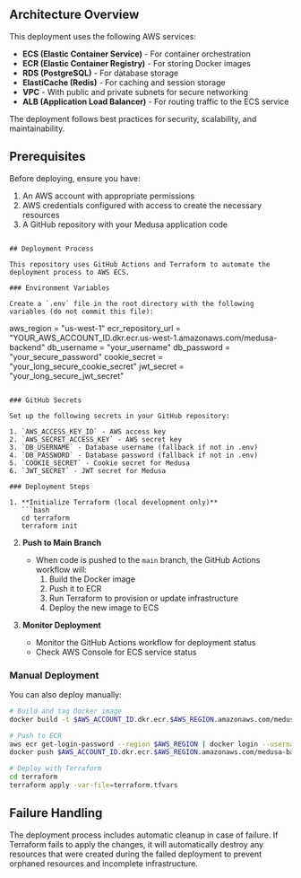 ## Architecture Overview

This deployment uses the following AWS services:

- **ECS (Elastic Container Service)** - For container orchestration
- **ECR (Elastic Container Registry)** - For storing Docker images
- **RDS (PostgreSQL)** - For database storage
- **ElastiCache (Redis)** - For caching and session storage
- **VPC** - With public and private subnets for secure networking
- **ALB (Application Load Balancer)** - For routing traffic to the ECS service

The deployment follows best practices for security, scalability, and maintainability.

## Prerequisites

Before deploying, ensure you have:

1. An AWS account with appropriate permissions
2. AWS credentials configured with access to create the necessary resources
3. A GitHub repository with your Medusa application code

```

## Deployment Process

This repository uses GitHub Actions and Terraform to automate the deployment process to AWS ECS.

### Environment Variables

Create a `.env` file in the root directory with the following variables (do not commit this file):

```
aws_region = "us-west-1"
ecr_repository_url = "YOUR_AWS_ACCOUNT_ID.dkr.ecr.us-west-1.amazonaws.com/medusa-backend"
db_username = "your_username"
db_password = "your_secure_password"
cookie_secret = "your_long_secure_cookie_secret"
jwt_secret = "your_long_secure_jwt_secret"
```

### GitHub Secrets

Set up the following secrets in your GitHub repository:

1. `AWS_ACCESS_KEY_ID` - AWS access key
2. `AWS_SECRET_ACCESS_KEY` - AWS secret key
3. `DB_USERNAME` - Database username (fallback if not in .env)
4. `DB_PASSWORD` - Database password (fallback if not in .env)
5. `COOKIE_SECRET` - Cookie secret for Medusa
6. `JWT_SECRET` - JWT secret for Medusa

### Deployment Steps

1. **Initialize Terraform (local development only)**
   ```bash
   cd terraform
   terraform init
   ```

2. **Push to Main Branch**
   - When code is pushed to the `main` branch, the GitHub Actions workflow will:
     1. Build the Docker image
     2. Push it to ECR
     3. Run Terraform to provision or update infrastructure
     4. Deploy the new image to ECS

3. **Monitor Deployment**
   - Monitor the GitHub Actions workflow for deployment status
   - Check AWS Console for ECS service status

### Manual Deployment

You can also deploy manually:

```bash
# Build and tag Docker image
docker build -t $AWS_ACCOUNT_ID.dkr.ecr.$AWS_REGION.amazonaws.com/medusa-backend:latest .

# Push to ECR
aws ecr get-login-password --region $AWS_REGION | docker login --username AWS --password-stdin $AWS_ACCOUNT_ID.dkr.ecr.$AWS_REGION.amazonaws.com
docker push $AWS_ACCOUNT_ID.dkr.ecr.$AWS_REGION.amazonaws.com/medusa-backend:latest

# Deploy with Terraform
cd terraform
terraform apply -var-file=terraform.tfvars
```

## Failure Handling

The deployment process includes automatic cleanup in case of failure. If Terraform fails to apply the changes, it will automatically destroy any resources that were created during the failed deployment to prevent orphaned resources and incomplete infrastructure.


